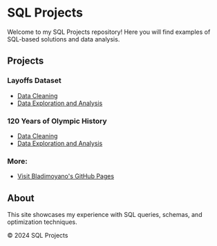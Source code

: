 # SQL Projects
Welcome to my SQL Projects repository! Here you will find examples of SQL-based solutions and data analysis.

## Projects
### Layoffs Dataset
- [Data Cleaning](/assets/docs/Data_Cleaning_Layoffs.md)
- [Data Exploration and Analysis](/assets/docs/Data_Exploration_Layoffs.md)


### 120 Years of Olympic History
- [Data Cleaning](./Data_Cleaning_Layoffs.md)
- [Data Exploration and Analysis](./Data_Exploration_Layoffs.md)


### More:
- [Visit Bladimoyano's GitHub Pages](https://bladimoyano.github.io/)


## About
This site showcases my experience with SQL queries, schemas, and optimization techniques.

© 2024 SQL Projects
